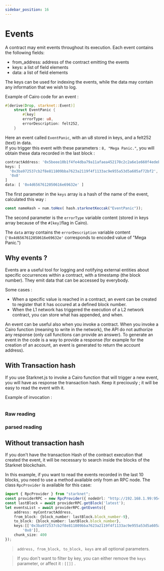 ```yaml
---
sidebar_position: 16
---
```


# Events

A contract may emit events throughout its execution. Each event contains the following fields:
- from_address: address of the contract emitting the events
- keys: a list of field elements
- data: a list of field elements

The keys can be used for indexing the events, while the data may contain any information that we wish to log.

Example of Cairo code for an event :
```rust
#[derive(Drop, starknet::Event)]
    struct EventPanic {
        #[key]
        errorType: u8,
        errorDescription: felt252,
    }
```
Here an event called `EventPanic`, with an u8 stored in keys, and a felt252 (text) in data.  
If you trigger this event with these parameters : `8, "Mega Panic."`, you will obtain these data recorded in the last block :
```typescript
contractAddress: '0x5beee10b1f4fe4dba79a11afaea452170c2c2a6e1e660f4edeb0fd3068e8a7c'
keys: [
  '0x3ba972537cb2f8e811809bba7623a2119f4f1133ac9e955a53d5a605af72bf2',
  '0x8'
] 
data: [ '0x4d6567612050616e69632e' ]
```

The first parameter in the `keys` array is a hash of the name of the event, calculated this way :

```typescript
const nameHash = num.toHex( hash.starknetKeccak("EventPanic"));
```

The second parameter is the `errorType` variable content (stored in keys array because of the `#[key]`flag in Cairo).

The `data` array contains the `errorDescription` variable content (`'0x4d6567612050616e69632e'` corresponds to encoded value of "Mega Panic.")

## Why events ?

Events are a useful tool for logging and notifying external entities about specific occurrences within a contract, with a timestamp (the block number). They emit data that can be accessed by everybody.  

Some cases :
- When a specific value is reached in a contract, an event can be created to register that it has occured at a defined block number.
- When the L1 network has triggered the execution of a L2 network contract, you can store what has appended, and when.

An event can be useful also when you invoke a contract. When you invoke a Cairo function (meaning to write in the network), the API do not authorize any response (only call functions can provide an answer). To generate an event in the code is a way to provide a response (for example for the creation of an account, an event is generated to return the account address).

## With Transaction hash

If you use Starknet.js to invoke a Cairo function that will trigger a new event, you will have as response the transaction hash. Keep it preciously ; it will be easy to read the event with it.

Example of invocation :
```typescript

```

### Raw reading

### parsed reading

## Without transaction hash

If you don't have the transaction Hash of the contract execution that created the event, it will be necessary to search inside the blocks of the Starknet blockchain. 

In this example, if you want to read the events recorded in the last 10 blocks, you need to use a method available only from an RPC node. The class `RpcProvider` is available for this case:

```typescript
import { RpcProvider } from "starknet";
const providerRPC = new RpcProvider({ nodeUrl: "http://192.168.1.99:9545" }); // for a pathfinder node located in a PC in the local network
const lastBlock = await providerRPC.getBlock('latest');
let eventsList = await providerRPC.getEvents({
    address: myContractAddress,
    from_block: {block_number: lastBlock.block_number-9},
    to_block: {block_number: lastBlock.block_number},
    keys:[['0x3ba972537cb2f8e811809bba7623a2119f4f1133ac9e955a53d5a605af72bf2',
        '0x8']],
    chunk_size: 400
});
```

> `address, from_block, to_block, keys` are all optional parameters.

> If you don't want to filter by key, you can either remove the `keys` parameter, or affect it : `[[]]` .

> 